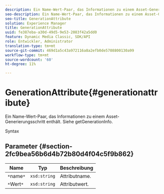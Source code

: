 ```yaml
---
description: Ein Name-Wert-Paar, das Informationen zu einem Asset-Generierungsschritt enthält. Siehe getGenerationInfo.
seo-description: Ein Name-Wert-Paar, das Informationen zu einem Asset-Generierungsschritt enthält. Siehe getGenerationInfo.
seo-title: GenerationAttribute
solution: Experience Manager
title: GenerationAttribute
uuid: fe387eba-a30d-49d5-9e53-2083f42a5dd0
feature: Dynamic Media Classic, SDK/API
role: Entwickler, Administrator
translation-type: tm+mt
source-git-commit: 469d1a5c43a972116a8a2efb0de5708800130a99
workflow-type: tm+mt
source-wordcount: '60'
ht-degree: 11%

---
```



# GenerationAttribute{#generationattribute}

Ein Name-Wert-Paar, das Informationen zu einem Asset-Generierungsschritt enthält. Siehe getGenerationInfo.

Syntax

## Parameter {#section-2fc9bea56b6d4b72b80d4f04c5f9b862}

| Name | Typ | Beschreibung |
|---|---|---|
| `*`name`*` | `xsd:string` | Attributname. |
| `*`Wert`*` | `xsd:string` | Attributwert. |

